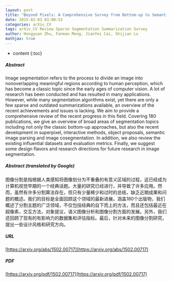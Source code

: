 ```yaml
---
layout: post
title: "Beyond Pixels: A Comprehensive Survey from Bottom-up to Semantic Image Segmentation and Cosegmentation"
date: 2015-02-03 03:00:52
categories: arXiv_CV
tags: arXiv_CV Review Sparse Segmentation Summarization Survey
author: Hongyuan Zhu, Fanman Meng, Jianfei Cai, Shijian Lu
mathjax: true
---
```


* content
{:toc}

##### Abstract
Image segmentation refers to the process to divide an image into nonoverlapping meaningful regions according to human perception, which has become a classic topic since the early ages of computer vision. A lot of research has been conducted and has resulted in many applications. However, while many segmentation algorithms exist, yet there are only a few sparse and outdated summarizations available, an overview of the recent achievements and issues is lacking. We aim to provide a comprehensive review of the recent progress in this field. Covering 180 publications, we give an overview of broad areas of segmentation topics including not only the classic bottom-up approaches, but also the recent development in superpixel, interactive methods, object proposals, semantic image parsing and image cosegmentation. In addition, we also review the existing influential datasets and evaluation metrics. Finally, we suggest some design flavors and research directions for future research in image segmentation.

##### Abstract (translated by Google)
图像分割是指根据人类感知将图像划分为不重叠的有意义区域的过程，这已经成为计算机视觉早期的一个经典话题。大量的研究已经进行，并导致了许​​多应用。然而，虽然有许多分割算法存在，但只有少量稀少和过时的总结，缺乏近期成果和问题的概述。我们的目标是全面回顾这个领域的最新进展。涵盖180个出版物，我们概述了分割主题的广泛领域，不仅包括经典的自下而上的方法，而且还包括最近在超像素，交互方法，对象提议，语义图像分析和图像分割方面的发展。另外，我们还回顾了现有的有影响力的数据集和评估指标。最后，针对未来的图像分割研究，提出一些设计风格和研究方向。

##### URL
[https://arxiv.org/abs/1502.00717](https://arxiv.org/abs/1502.00717)

##### PDF
[https://arxiv.org/pdf/1502.00717](https://arxiv.org/pdf/1502.00717)

